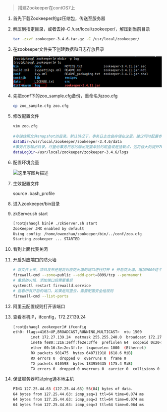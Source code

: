 > 搭建Zookeeper在contOS7上

1. 首先下载Zookeeper的gz压缩包，传送至服务器

2. 解压到指定目录，或者去掉-C /usr/local/zookeeper/，解压到当前目录

   ```bash
   tar -zxvf zookeeper-3.4.6.tar.gz -C /usr/local/zookeeper/
   ```

3. 在zookeeper文件夹下创建数据和日志存放目录

   ![image-20210203161136961](assets/image-20210203161136961.png)

4. 先把conf下的zoo_sample.cfg备份，重命名为zoo.cfg

   ```bash
   cp zoo_sample.cfg zoo.cfg
   ```

5. 修改配置文件

   ```bash
   vim zoo.zfg
   
   #存储快照文件snapshot的目录。默认情况下，事务日志也会存储在这里。建议同时配置参数dataLogDir, 事务日志的写性能直接影响zk性能
   dataDir=/usr/local/zookeeper/zookeeper-3.4.6/data
   #事务日志输出目录。尽量给事务日志的输出配置单独的磁盘或是挂载点，这将极大的提升ZK性能
   dataLogDir=/usr/local/zookeeper/zookeeper-3.4.6/logs
   ```

6. 配置环境变量

   ![这里写图片描述](https://img-blog.csdn.net/20170615221428077?watermark/2/text/aHR0cDovL2Jsb2cuY3Nkbi5uZXQvZnV5dXdlaTIwMTU=/font/5a6L5L2T/fontsize/400/fill/I0JBQkFCMA==/dissolve/70/gravity/SouthEast)

7. 生效配置文件

   source .bash_profile

8. 进入zookeeper/bin目录

9. zkServer.sh start

   ```bash
   [root@zhaogl bin]# ./zkServer.sh start
   ZooKeeper JMX enabled by default
   Using config: /home/owenzhao/zookeeper/bin/../conf/zoo.cfg
   Starting zookeeper ... STARTED
   ```

10. 看到上面代表关闭

11. 开启对应端口的防火墙

    ```bash
    # 将文件上传，项目发布还是将对应防火墙的端口进行打开 # 开启防火墙，增加9000这个端口 
    firewall-cmd --zone=public --add-port=8899/tcp --permanent 
    # 重启防火墙，添加端口后需要重启 
    systemctl restart firewalld.service 
    # 查看所有开启的端口，如果是阿里云，需要配置安全组规则 
    firewall-cmd --list-ports
    ```

12. 阿里云配置规则打开该端口

13. 查看本机IP，ifconfig，172.27.139.24

    ```bash
    [root@zhaogl zookeeper]# ifconfig
    eth0: flags=4163<UP,BROADCAST,RUNNING,MULTICAST>  mtu 1500
            inet 172.27.139.24  netmask 255.255.240.0  broadcast 172.27.143.255
            inet6 fe80::216:3eff:fe2e:3ffe  prefixlen 64  scopeid 0x20<link>
            ether 00:16:3e:2e:3f:fe  txqueuelen 1000  (Ethernet)
            RX packets 981475  bytes 648711918 (618.6 MiB)
            RX errors 0  dropped 0  overruns 0  frame 0
            TX packets 610598  bytes 183950435 (175.4 MiB)
            TX errors 0  dropped 0 overruns 0  carrier 0  collisions 0
    ```

14. 保证服务器可以ping通本地主机

    ```bash
    PING 127.25.44.63 (127.25.44.63) 56(84) bytes of data.
    64 bytes from 127.25.44.63: icmp_seq=1 ttl=64 time=0.074 ms
    64 bytes from 127.25.44.63: icmp_seq=2 ttl=64 time=0.074 ms
    64 bytes from 127.25.44.63: icmp_seq=3 ttl=64 time=0.064 ms
    ```

    